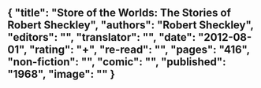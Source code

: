 {
 "title": "Store of the Worlds: The Stories of Robert Sheckley",
 "authors": "Robert Sheckley",
 "editors": "",
 "translator": "",
 "date": "2012-08-01",
 "rating": "+",
 "re-read": "",
 "pages": "416",
 "non-fiction": "",
 "comic": "",
 "published": "1968",
 "image": ""
}
---

